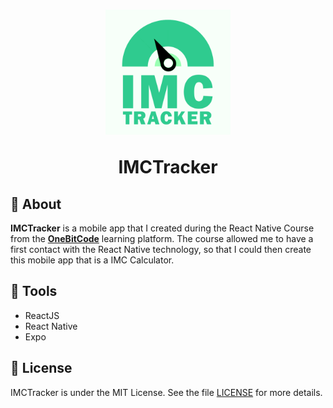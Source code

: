 <h1 align="center">
    <img src="assets/icon.png" width=200 alt="AluraTube Logo">
    <p>IMCTracker</p>
</h1>

## 📕 About

**IMCTracker** is a mobile app that I created during the React Native Course from the [**OneBitCode**](https://onebitcode.com/) learning platform. The course allowed me to have a first contact with the React Native technology, so that I could then create this mobile app that is a IMC Calculator.

## 🔨 Tools

- ReactJS
- React Native
- Expo

## 📜 License

IMCTracker is under the MIT License. See the file [LICENSE](https://github.com/MarioPonte/IMCTracker/blob/main/LICENSE) for more details.
